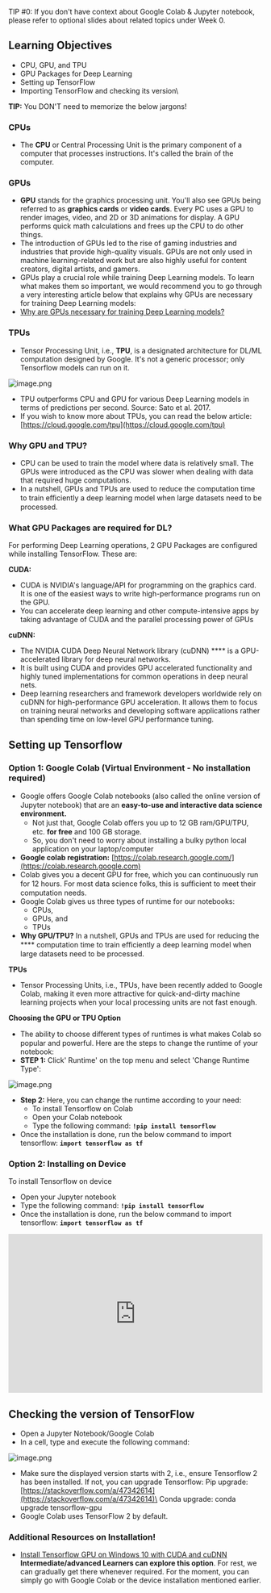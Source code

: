 TIP #0: If you don't have context about Google Colab & Jupyter notebook, please refer to optional slides about related topics under Week 0.

## Learning Objectives

* CPU, GPU, and TPU
* GPU Packages for Deep Learning
* Setting up TensorFlow
* Importing TensorFlow and checking its version\


**TIP:** You DON'T need to memorize the below jargons!

### CPUs

* The **CPU** or Central Processing Unit is the primary component of a computer that processes instructions. It's called the brain of the computer.

### GPUs

* **GPU** stands for the graphics processing unit. You'll also see GPUs being referred to as **graphics cards** or **video cards**. Every PC uses a GPU to render images, video, and 2D or 3D animations for display. A GPU performs quick math calculations and frees up the CPU to do other things.
* The introduction of GPUs led to the rise of gaming industries and industries that provide high-quality visuals. GPUs are not only used in machine learning-related work but are also highly useful for content creators, digital artists, and gamers.
* GPUs play a crucial role while training Deep Learning models. To learn what makes them so important, we would recommend you to go through a very interesting article below that explains why GPUs are necessary for training Deep Learning models:
* [Why are GPUs necessary for training Deep Learning models?](https://www.analyticsvidhya.com/blog/2017/05/gpus-necessary-for-deep-learning/)

### TPUs

* Tensor Processing Unit, i.e., **TPU**, is a designated architecture for DL/ML computation designed by Google. It's not a generic processor; only Tensorflow models can run on it.







![image.png](https://dphi-live.s3.amazonaws.com/media_uploads/image_243a7ce7dd614c6daa7cb2d6d31d27e9.png)







* TPU outperforms CPU and GPU for various Deep Learning models in terms of predictions per second. Source: Sato et al. 2017.
* If you wish to know more about TPUs, you can read the below article: [https://cloud.google.com/tpu](https://cloud.google.com/tpu)

### Why GPU and TPU?

* CPU can be used to train the model where data is relatively small. The GPUs were introduced as the CPU was slower when dealing with data that required huge computations.
* In a nutshell, GPUs and TPUs are used to reduce the computation time to train eﬃciently a deep learning model when large datasets need to be processed.

### What GPU Packages are required for DL?

For performing Deep Learning operations, 2 GPU Packages are configured while installing TensorFlow. These are:

**CUDA:**

* CUDA is NVIDIA's language/API for programming on the graphics card. It is one of the easiest ways to write high-performance programs run on the GPU.
* You can accelerate deep learning and other compute-intensive apps by taking advantage of CUDA and the parallel processing power of GPUs

**cuDNN:**&#x20;

* The NVIDIA CUDA Deep Neural Network library (cuDNN) **** is a GPU-accelerated library for deep neural networks.
* It is built using CUDA and provides GPU accelerated functionality and highly tuned implementations for common operations in deep neural nets.
* Deep learning researchers and framework developers worldwide rely on cuDNN for high-performance GPU acceleration. It allows them to focus on training neural networks and developing software applications rather than spending time on low-level GPU performance tuning.

## Setting up Tensorflow

### Option 1: Google Colab (Virtual Environment - No installation required)

* Google oﬀers Google Colab notebooks (also called the online version of Jupyter notebook) that are an **easy-to-use and interactive data science environment.**
  * Not just that, Google Colab oﬀers you up to 12 GB ram/GPU/TPU, etc. **for free** and 100 GB storage.
  * So, you don't need to worry about installing a bulky python local application on your laptop/computer
* **Google colab registration:** [https://colab.research.google.com/](https://colab.research.google.com)
* Colab gives you a decent GPU for free, which you can continuously run for 12 hours. For most data science folks, this is suﬃcient to meet their computation needs.
* Google Colab gives us three types of runtime for our notebooks:
  * CPUs,
  * GPUs, and
  * TPUs
* **Why GPU/TPU?** In a nutshell, GPUs and TPUs are used for reducing the **** computation time to train eﬃciently a deep learning model when large datasets need to be processed.

**TPUs**

* Tensor Processing Units, i.e., TPUs, have been recently added to Google Colab, making it even more attractive for quick-and-dirty machine learning projects when your local processing units are not fast enough.

**Choosing the GPU or TPU Option**

* The ability to choose diﬀerent types of runtimes is what makes Colab so popular and powerful. Here are the steps to change the runtime of your notebook:
* **STEP 1:** Click' Runtime' on the top menu and select 'Change Runtime Type':












![image.png](https://dphi-live.s3.amazonaws.com/media_uploads/image_bd3f6ddb7aae4ae88b07631f72052720.png)













* **Step 2:** Here, you can change the runtime according to your need:
  * To install Tensorflow on Colab
  * Open your Colab notebook
  * Type the following command: **`!pip install tensorflow`**
* Once the installation is done, run the below command to import tensorflow: **`import tensorflow as tf`**

### Option 2: Installing on Device

To install Tensorflow on device

* Open your Jupyter notebook
* Type the following command: **`!pip install tensorflow`**
* Once the installation is done, run the below command to import tensorflow: **`import tensorflow as tf`**














<iframe width="100%" height="315" src="https://youtube.com/embed/VC-EliTgMEM" title="YouTube video player" frameborder="0" allow="accelerometer; autoplay; clipboard-write; encrypted-media; gyroscope; picture-in-picture" allowfullscreen></iframe>















## Checking the version of TensorFlow

* Open a Jupyter Notebook/Google Colab
* In a cell, type and execute the following command:








![image.png](https://dphi-live.s3.amazonaws.com/media_uploads/image_3f37a8a4107c49709d8850e77d8768ca.png)








* Make sure the displayed version starts with 2, i.e., ensure Tensorflow 2 has been installed. If not, you can upgrade Tensorflow: Pip upgrade: [https://stackoverflow.com/a/47342614](https://stackoverflow.com/a/47342614)\
  Conda upgrade: conda upgrade tensorflow-gpu
* Google Colab uses TensorFlow 2 by default.

### Additional Resources on Installation!

* [Install Tensorflow GPU on Windows 10 with CUDA and cuDNN](https://www.youtube.com/watch?v=xQVOaTUm9lM)\
  **Intermediate/advanced Learners can explore this option**. For rest, we can gradually get there whenever required. For the moment, you can simply go with Google Colab or the device installation mentioned earlier.